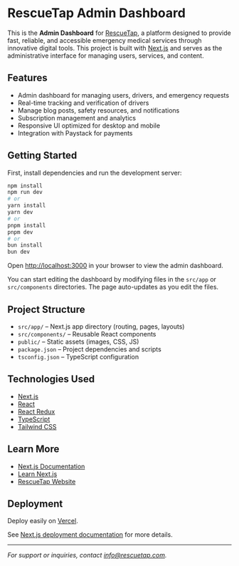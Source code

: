 # RescueTap Admin Dashboard

This is the **Admin Dashboard** for [RescueTap](https://rescuetap.com), a platform designed to provide fast, reliable, and accessible emergency medical services through innovative digital tools. This project is built with [Next.js](https://nextjs.org) and serves as the administrative interface for managing users, services, and content.

## Features

- Admin dashboard for managing users, drivers, and emergency requests
- Real-time tracking and verification of drivers
- Manage blog posts, safety resources, and notifications
- Subscription management and analytics
- Responsive UI optimized for desktop and mobile
- Integration with Paystack for payments

## Getting Started

First, install dependencies and run the development server:

```bash
npm install
npm run dev
# or
yarn install
yarn dev
# or
pnpm install
pnpm dev
# or
bun install
bun dev
```

Open [http://localhost:3000](http://localhost:3000) in your browser to view the admin dashboard.

You can start editing the dashboard by modifying files in the `src/app` or `src/components` directories. The page auto-updates as you edit the files.

## Project Structure

- `src/app/` – Next.js app directory (routing, pages, layouts)
- `src/components/` – Reusable React components
- `public/` – Static assets (images, CSS, JS)
- `package.json` – Project dependencies and scripts
- `tsconfig.json` – TypeScript configuration

## Technologies Used

- [Next.js](https://nextjs.org)
- [React](https://react.dev)
- [React Redux](https://redux.js.org)
- [TypeScript](https://www.typescriptlang.org)
- [Tailwind CSS](https://tailwindcss.com)


## Learn More

- [Next.js Documentation](https://nextjs.org/docs)
- [Learn Next.js](https://nextjs.org/learn)
- [RescueTap Website](https://rescuetap.com)

## Deployment

Deploy easily on [Vercel](https://vercel.com/new?utm_medium=default-template&filter=next.js&utm_source=create-next-app&utm_campaign=create-next-app-readme).

See [Next.js deployment documentation](https://nextjs.org/docs/app/building-your-application/deploying) for more details.

---
*For support or inquiries, contact [info@rescuetap.com](mailto:info@rescuetap.com).*
